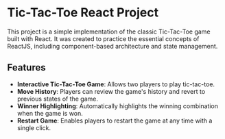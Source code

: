 # Tic-Tac-Toe React Project

This project is a simple implementation of the classic Tic-Tac-Toe game built with React. It was created to practice the essential concepts of ReactJS, including component-based architecture and state management.

## Features

- **Interactive Tic-Tac-Toe Game**: Allows two players to play tic-tac-toe.
- **Move History**: Players can review the game's history and revert to previous states of the game.
- **Winner Highlighting**: Automatically highlights the winning combination when the game is won.
- **Restart Game**: Enables players to restart the game at any time with a single click.
